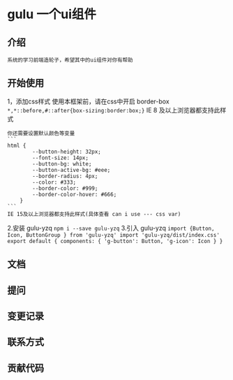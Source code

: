 # gulu  一个ui组件
## 介绍
    系统的学习前端造轮子，希望其中的ui组件对你有帮助
## 开始使用
1，添加css样式
    使用本框架前，请在css中开启 border-box
    ```
    *,*::before,#::after{box-sizing:border:box;}
    ```
    IE 8 及以上浏览器都支持此样式

    你还需要设置默认颜色等变量
    ```
    html {
            --button-height: 32px;
            --font-size: 14px;
            --button-bg: white;
            --button-active-bg: #eee;
            --border-radius: 4px;
            --color: #333;
            --border-color: #999;
            --border-color-hover: #666;
        }
    ```
    IE 15及以上浏览器都支持此样式(具体查看 can i use --- css var)
2.安装 gulu-yzq
    ```
    npm i --save gulu-yzq
    ```
3.引入 gulu-yzq
    ```
    import {Button, Icon, ButtonGroup } from 'gulu-yzq'
    import 'gulu-yzq/dist/index.css'
    export default {
        components: {
            'g-button': Button,
            'g-icon': Icon
        }
    }
    ```
## 文档
## 提问
## 变更记录
## 联系方式
## 贡献代码
 
